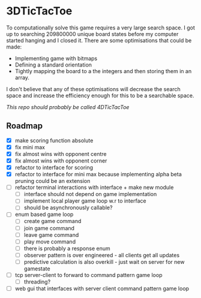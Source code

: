 # 3DTicTacToe

To computationally solve this game requires a very large search space.
I got up to searching 209800000 unique board states before my computer started hanging and I closed it. There are some optimisations that could be made:

- Implementing game with bitmaps
- Defining a standard orientation
- Tightly mapping the board to a the integers and then storing them in an array.

I don't believe that any of these optimisations will decrease the search space and increase the efficiency enough for this to be a searchable space.

_This repo should probably be called 4DTicTacToe_

## Roadmap

- [x] make scoring function absolute
- [x] fix mini max
- [x] fix almost wins with opponent centre
- [x] fix almost wins with opponent corner
- [x] refactor to interface for scoring
- [x] refactor to interface for mini max because implementing alpha beta pruning could be an extension
- [ ] refactor terminal interactions with interface + make new module
    - [ ] interface should not depend on game implementation 
    - [ ] implement local player game loop w.r to interface
    - [ ] should be asynchronously callable?
- [ ] enum based game loop
    - [ ] create game command
    - [ ] join game command
    - [ ] leave game command
    - [ ] play move command
    - [ ] there is probably a response enum
    - [ ] observer pattern is over engineered - all clients get all updates
    - [ ] predictive calculation is also overkill - just wait on server for new gamestate
- [ ] tcp server-client to forward to command pattern game loop
    - [ ] threading?
- [ ] web gui that interfaces with server client command pattern game loop 
